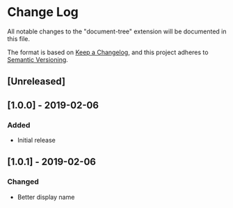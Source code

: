 # Change Log
All notable changes to the "document-tree" extension will be documented in this file.

The format is based on [Keep a Changelog](https://keepachangelog.com/en/1.0.0/),
and this project adheres to [Semantic Versioning](https://semver.org/spec/v2.0.0.html).

## [Unreleased]

## [1.0.0] - 2019-02-06
### Added
- Initial release

## [1.0.1] - 2019-02-06
### Changed
- Better display name